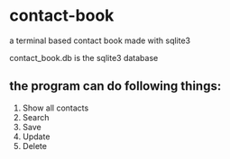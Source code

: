 # contact-book
a terminal based contact book made with sqlite3

contact_book.db is the sqlite3 database

## the program can do following things:
1. Show all contacts
2. Search
3. Save
4. Update
5. Delete